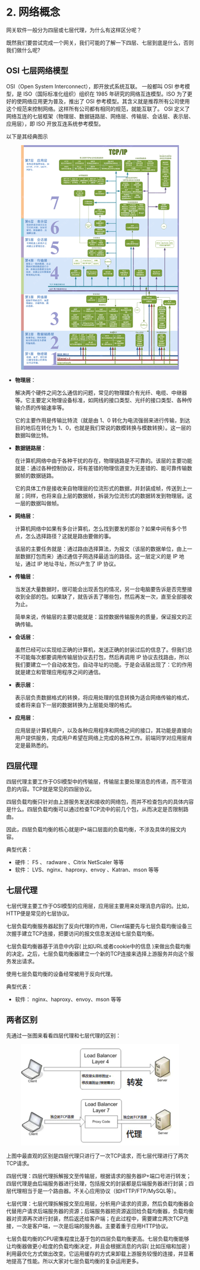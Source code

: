 # 2. 网络概念

网关软件一般分为四层或七层代理，为什么有这样区分呢？

既然我们要尝试完成一个网关，我们可能的了解一下四层、七层到底是什么，否则我们做什么呢?

## OSI 七层网络模型

OSI（Open System Interconnect），即开放式系统互联。 一般都叫 OSI 参考模型，是 ISO（国际标准化组织）组织在 1985 年研究的网络互连模型。ISO 为了更好的使网络应用更为普及，推出了 OSI 参考模型。其含义就是推荐所有公司使用这个规范来控制网络。这样所有公司都有相同的规范，就能互联了。
OSI 定义了网络互连的七层框架（物理层、数据链路层、网络层、传输层、会话层、表示层、应用层），即 ISO 开放互连系统参考模型。

以下是其经典图示

<figure><img src=".gitbook/assets/osi.png" alt=""><figcaption></figcaption></figure>

- **物理层**：

  解决两个硬件之间怎么通信的问题，常见的物理媒介有光纤、电缆、中继器等。它主要定义物理设备标准，如网线的接口类型、光纤的接口类型、各种传输介质的传输速率等。
  
  它的主要作用是传输比特流（就是由 1、0 转化为电流强弱来进行传输，到达目的地后在转化为 1、0，也就是我们常说的数模转换与模数转换）。这一层的数据叫做比特。

- **数据链路层**：

  在计算机网络中由于各种干扰的存在，物理链路是不可靠的。该层的主要功能就是：通过各种控制协议，将有差错的物理信道变为无差错的、能可靠传输数据帧的数据链路。
  
  它的具体工作是接收来自物理层的位流形式的数据，并封装成帧，传送到上一层；同样，也将来自上层的数据帧，拆装为位流形式的数据转发到物理层。这一层的数据叫做帧。

- **网络层**：

  计算机网络中如果有多台计算机，怎么找到要发的那台？如果中间有多个节点，怎么选择路径？这就是路由要做的事。
  
  该层的主要任务就是：通过路由选择算法，为报文（该层的数据单位，由上一层数据打包而来）通过通信子网选择最适当的路径。这一层定义的是 IP 地址，通过 IP 地址寻址，所以产生了 IP 协议。

- **传输层**：

  当发送大量数据时，很可能会出现丢包的情况，另一台电脑要告诉是否完整接收到全部的包。如果缺了，就告诉丢了哪些包，然后再发一次，直至全部接收为止。
  
  简单来说，传输层的主要功能就是：监控数据传输服务的质量，保证报文的正确传输。

- **会话层**：

  虽然已经可以实现给正确的计算机，发送正确的封装过后的信息了。但我们总不可能每次都要调用传输层协议去打包，然后再调用 IP 协议去找路由，所以我们要建立一个自动收发包，自动寻址的功能。于是会话层出现了：它的作用就是建立和管理应用程序之间的通信。

- **表示层**：

  表示层负责数据格式的转换，将应用处理的信息转换为适合网络传输的格式，或者将来自下一层的数据转换为上层能处理的格式。

- **应用层**：

  应用层是计算机用户，以及各种应用程序和网络之间的接口，其功能是直接向用户提供服务，完成用户希望在网络上完成的各种工作。前端同学对应用层肯定是最熟悉的。

## 四层代理
四层代理主要工作于OSI模型中的传输层，传输层主要处理消息的传递，而不管消息的内容。TCP就是常见的四层协议。

四层负载均衡只针对由上游服务发送和接收的网络包，而并不检查包内的具体内容是什么。四层负载均衡可以通过检查TCP流中的前几个包，从而决定是否限制路由。

因此，四层负载均衡的核心就是IP+端口层面的负载均衡，不涉及具体的报文内容。

典型代表：
* 硬件： F5 、 radware 、Citrix NetScaler 等等
* 软件： LVS、nginx、haproxy、envoy 、Katran、mson 等等

## 七层代理
七层代理主要工作于OSI模型的应用层，应用层主要用来处理消息内容的。比如，HTTP便是常见的七层协议。

七层负载均衡服务器起到了反向代理的作用，Client端要先与七层负载均衡设备三次握手建立TCP连接，把要访问的报文信息发送给七层负载均衡。

七层负载均衡器基于消息中内容( 比如URL或者cookie中的信息 )来做出负载均衡的决定。之后，七层负载均衡器建立一个新的TCP连接来选择上游服务并向这个服务发出请求。

使用七层负载均衡的设备经常被用于反向代理。

典型代表：
* 软件： nginx、haproxy、envoy、mson 等等

## 两者区别
先通过一张图来看看四层代理和七层代理的区别：

<figure><img src=".gitbook/assets/four_seven.png" alt=""><figcaption></figcaption></figure>

上图中最直观的区别是四层代理只进行了一次TCP请求，而七层代理进行了两次TCP请求。

四层代理：四层代理拆解报文至传输层，根据请求的服务器IP+端口号进行转发；四层代理是由后端服务器进行处理，包括报文的封装都是后端服务器进行封装；四层代理相当于是一个路由器。不关心应用协议（如HTTP/FTP/MySQL等）。

七层代理：七层代理拆解报文至应用层，分析用户请求的资源，然后负载均衡器会代替用户请求后端服务器的资源；后端服务器把资源返回给负载均衡器，负载均衡器对资源再次进行封装，然后返还给客户端；在此过程中，需要建立两次TCP连接，一次是客户端，一次是后端的服务器。主要着重于应用HTTP协议。

七层负载均衡的CPU密集程度比基于包的四层负载均衡更高。七层负载均衡能够让均衡器做更小粒度的负载均衡决定，并且会根据消息的内容( 比如压缩和加密 )利用最优化方式做出改变。它运用缓存的方式来卸载上游服务较慢的连接，并显著地提高了性能。所以大家对七层负载均衡的复杂运用更多。